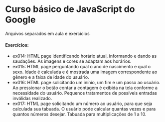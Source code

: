 # Curso básico de JavaScript do Google

Arquivos separados em aula e exercícios

#### Exercícios:
- ex014: HTML page identificando horário atual, informando e dando as saudações. As imagens e cores se adaptam aos horários.
- ex015: HTML page perguntando qual o ano de nascimento e qual o sexo. Idade é calculada e é mostrada uma imagem correspondente ao gênero e a faixa de idade do usuário.
- ex016: HTML page solicitando um inínio, um fim e um passo ao usuário. Ao pressionar o botão contar a contagem é exibida na tela conforme a necessidade do usuário. Pequenos tratamentos de possíveis entradas inválidas realizado.
- ex017: HTML page solicitando um número ao usuário, para que seja calculada sua tabuada. O usuário pode calcular quantas vezes e para quantos números desejar. Tabuada para multiplicações de 1 a 10.